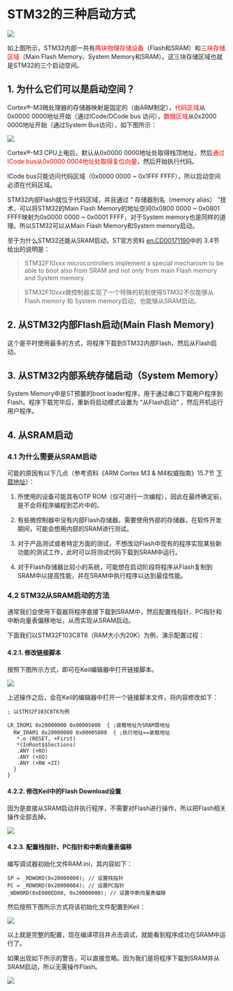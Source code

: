# STM32的三种启动方式

![](../../assets\images\STM32\boot\stm32_memory.png)

如上图所示，STM32内部一共有<font color=red>两块物理存储设备</font>（Flash和SRAM）和<font color=red>三块存储区域</font>（Main Flash Memory、System Memory和SRAM）。这三块存储区域也就是STM32的三个启动空间。

## 1. 为什么它们可以是启动空间？

Cortex®-M3微处理器的存储器映射是固定的（由ARM制定），<font color=red>代码区域</font>从0x0000 0000地址开始（通过ICode/DCode bus 访问），<font color=red>数据区域</font>从0x2000 0000地址开始（通过System Bus访问），如下图所示：

![](../../assets\images\STM32\boot\stm32_memory_map.png)

Cortex®-M3 CPU上电后，默认从0x0000 0000地址处取得栈顶地址，然后<font color=red>通过ICode bus从0x0000 0004地址处取得复位向量</font>，然后开始执行代码。

ICode bus只能访问代码区域（0x0000 0000 ~ 0x1FFF FFFF），所以启动空间必须在代码区域。

STM32内部Flash就位于代码区域，并且通过 “ 存储器别名（memory alias） ”技术，可以将STM32的Main Flash Memory的地址空间0x0800 0000 ~ 0x0801 FFFF映射为0x0000 0000 ~ 0x0001 FFFF，对于System memory也是同样的道理。所以STM32可以从Main Flash Memory和System memory启动。

至于为什么STM32还能从SRAM启动，ST官方资料 [en.CD00171190](https://www.st.com/content/ccc/resource/technical/document/reference_manual/59/b9/ba/7f/11/af/43/d5/CD00171190.pdf/files/CD00171190.pdf/jcr:content/translations/en.CD00171190.pdf)中的 3.4节 给出的说明是：

> STM32F10xxx microcontrollers implement a special 
mechanism to be able to boot also from SRAM and not only from main Flash memory and System memory.

> STM32F10xxx微控制器实现了一个特殊的机制使得STM32不仅能够从Flash memory 和 System memory启动，也能够从SRAM启动。

## 2. 从STM32内部Flash启动(Main Flash Memory)

这个是平时使用最多的方式，将程序下载到STM32内部Flash，然后从Flash启动。

## 3. 从STM32内部系统存储启动（System Memory）

System Memory中是ST预置的boot loader程序，用于通过串口下载用户程序到Flash。程序下载完毕后，重新将启动模式设置为 “从Flash启动” ，然后开机运行用户程序。

## 4. 从SRAM启动

### 4.1 为什么需要从SRAM启动

可能的原因有以下几点（参考资料《ARM Cortex M3 & M4权威指南》15.7节 [下载地址](stm32_books.md)）：

1. 所使用的设备可能具有OTP ROM（仅可进行一次编程），因此在最终确定前，是不会将程序编程到芯片中的。

2. 有些微控制器中没有内部Flash存储器，需要使用外部的存储器，在软件开发期间，可能会想用内部的SRAM进行测试。

3. 对于产品测试或者特定方面的测试，不想改动Flash中现有的程序实现某些新功能的测试工作，此时可以将测试代码下载到SRAM中运行。

4. 对于Flash存储器比较小的系统，可能想在启动阶段将程序从Flash复制到SRAM中以提高性能，并在SRAM中执行程序以达到最佳性能。

### 4.2 STM32从SRAM启动的方法

通常我们会使用下载器将程序直接下载到SRAM中，然后配置栈指针、PC指针和中断向量表偏移地址，从而实现从SRAM启动。

下面我们以STM32F103C8T6（RAM大小为20K）为例，演示配置过程：

#### 4.2.1. 修改链接脚本

按照下图所示方式，即可在Keil编辑器中打开链接脚本。

![](../../assets\images\STM32\boot\stm32_boot_from_sram_link_script.png)

上述操作之后，会在Keil的编辑器中打开一个链接脚本文件，将内容修改如下：

```
; 以STM32F103C8T6为例

LR_IROM1 0x20000000 0x00005000  { ;装载地址为SRAM首地址
  RW_IRAM1 0x20000000 0x00005000  { ;执行地址==装载地址
   *.o (RESET, +First)
   *(InRoot$$Sections)
   .ANY (+RO)
   .ANY (+XO)
   .ANY (+RW +ZI)
  }
}
```

#### 4.2.2. 修改Keil中的Flash Download设置

因为是直接从SRAM启动并执行程序，不需要对Flash进行操作，所以把Flash相关操作全部去掉。

![](../../assets\images\STM32\boot\stm32_boot_from_sram_set_flash_download.png)


#### 4.2.3. 配置栈指针、PC指针和中断向量表偏移

编写调试器初始化文件RAM.ini，其内容如下：

```
SP = _RDWORD(0x20000000); // 设置栈指针
PC = _RDWORD(0x20000004); // 设置PC指针
_WDWORD(0xE000ED08, 0x20000000); // 设置中断向量表偏移
```

然后按照下图所示方式将该初始化文件配置到Keil：

![](../../assets\images\STM32\flash_download\debugger_init_file_set.png)

以上就是完整的配置，现在编译项目并点击调试，就能看到程序成功在SRAM中运行了。


如果出现如下所示的警告，可以直接忽略。因为我们是将程序下载到SRAM并从SRAM启动，所以无需操作Flash。

![](../../assets\images\STM32\flash_download\no_flash_opt_selected.png)